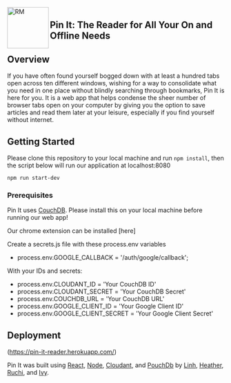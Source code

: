 
<img align="left" alt="RM" src="https://github.com/pin-it-ghp2011/Pin-It-Final/blob/main/public/pinitLogo.png" width="96" height="96">

## Pin It: The Reader for All Your On and Offline Needs

## Overview

If you have often found yourself bogged down with at least a hundred tabs open across ten different windows, wishing for a way to consolidate what you need in one place without blindly searching through bookmarks, Pin It is here for you. It is a web app that helps condense the sheer number of browser tabs open on your computer by giving you the option to save articles and read them later at your leisure, especially if you find yourself without internet.

## Getting Started

Please clone this repository to your local machine and run `npm install`, then the script below will run our application at localhost:8080

```
npm run start-dev
```

### Prerequisites

Pin It uses [CouchDB](http://couchdb.apache.org). Please install this on your local machine before running our web app!

Our chrome extension can be installed [here]

Create a secrets.js file with these process.env variables

* process.env.GOOGLE_CALLBACK = '/auth/google/callback';

With your IDs and secrets:

* process.env.CLOUDANT_ID = 'Your CouchDB ID'
* process.env.CLOUDANT_SECRET = 'Your CouchDB Secret'
* process.env.COUCHDB_URL = 'Your CouchDB URL'
* process.env.GOOGLE_CLIENT_ID = 'Your Google Client ID'
* process.env.GOOGLE_CLIENT_SECRET = 'Your Google Client Secret'

## Deployment

(https://pin-it-reader.herokuapp.com/)

Pin It was built using [React](https://reactjs.org), [Node](https://nodejs.org/en/), [Cloudant](https://www.ibm.com/cloud/cloudant), and [PouchDb](https://pouchdb.com) by [Linh](https://github.com/Vuthuylinh), [Heather](https://github.com/heathernoto), [Ruchi](https://github.com/ruchibrata), and [Ivy](https://github.com/liuivy).
